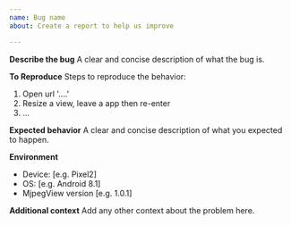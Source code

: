 ```yaml
---
name: Bug name
about: Create a report to help us improve

---
```


**Describe the bug**
A clear and concise description of what the bug is.

**To Reproduce**
Steps to reproduce the behavior:
1. Open url '....'
2. Resize a view, leave a app then re-enter
3. ...

**Expected behavior**
A clear and concise description of what you expected to happen.

**Environment**
 - Device: [e.g. Pixel2]
 - OS: [e.g. Android 8.1]
 - MjpegView version [e.g. 1.0.1]

**Additional context**
Add any other context about the problem here.
